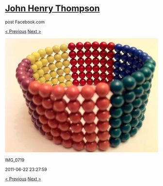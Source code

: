 # [John Henry Thompson](../README.md)
post Facebook.com

[< Previous](2011-06-22-5.md) [Next >](2011-06-22-7.md)

[![](../media/2011-06-22/Magnetic-Balls-IMG_0719.jpg)](../README.md)

IMG_0719

2011-06-22 23:27:59

[< Previous](2011-06-22-5.md) [Next >](2011-06-22-7.md)